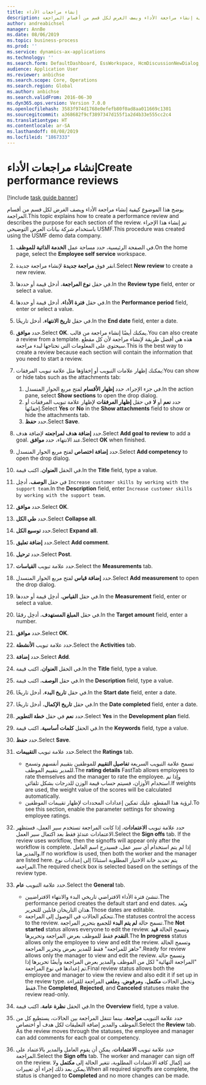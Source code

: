 ```yaml
---
title: إنشاء مراجعات الأداء
description: يوضح هذا الموضوع كيفية إنشاء مراجعة الأداء ويصف الغرض لكل قسم من أقسام المراجعة.
author: andreabichsel
manager: AnnBe
ms.date: 08/06/2019
ms.topic: business-process
ms.prod: ''
ms.service: dynamics-ax-applications
ms.technology: ''
ms.search.form: DefaultDashboard, EssWorkspace, HcmDiscussionNewDialog, HcmDiscussion, HcmDiscussionChangeSettings, HcmDiscussionAddGoalDialog, HcmTopicCreate, HcmMeasurementDetailDialog, HcmPerfJournalAdd
audience: Application User
ms.reviewer: anbichse
ms.search.scope: Core, Operations
ms.search.region: Global
ms.author: anbichse
ms.search.validFrom: 2016-06-30
ms.dyn365.ops.version: Version 7.0.0
ms.openlocfilehash: 3583f974d1768e0efefb80f0ad8aa011669c1301
ms.sourcegitcommit: a368682f9cf3897347d155f1a2d4b33e555cc2c4
ms.translationtype: HT
ms.contentlocale: ar-SA
ms.lasthandoff: 08/08/2019
ms.locfileid: "1867333"
---
```

# <a name="create-performance-reviews"></a><span data-ttu-id="6cb43-103">إنشاء مراجعات الأداء</span><span class="sxs-lookup"><span data-stu-id="6cb43-103">Create performance reviews</span></span>

[!include [task guide banner](../../includes/task-guide-banner.md)]

<span data-ttu-id="6cb43-104">يوضح هذا الموضوع كيفية إنشاء مراجعة الأداء ويصف الغرض لكل قسم من أقسام المراجعة.</span><span class="sxs-lookup"><span data-stu-id="6cb43-104">This topic explains how to create a performance review and describes the purpose for each section of the review.</span></span> <span data-ttu-id="6cb43-105">تم إنشاء هذا الإجراء باستخدام شركة بيانات العرض التوضيحي USMF.</span><span class="sxs-lookup"><span data-stu-id="6cb43-105">This procedure was created using the USMF demo data company.</span></span>

1. <span data-ttu-id="6cb43-106">في الصفحة الرئيسية، حدد مساحة عمل **الخدمة الذاتية للموظف**.</span><span class="sxs-lookup"><span data-stu-id="6cb43-106">On the home page, select the **Employee self service** workspace.</span></span>
2. <span data-ttu-id="6cb43-107">انقر فوق **مراجعة جديدة** لإنشاء مراجعة جديدة.</span><span class="sxs-lookup"><span data-stu-id="6cb43-107">Select **New review** to create a new review.</span></span>
3. <span data-ttu-id="6cb43-108">في حقل **نوع المراجعة**، أدخل قيمة أو حددها.</span><span class="sxs-lookup"><span data-stu-id="6cb43-108">In the **Review type** field, enter or select a value.</span></span>
4. <span data-ttu-id="6cb43-109">في حقل **فترة الأداء**، أدخل قيمة أو حددها.</span><span class="sxs-lookup"><span data-stu-id="6cb43-109">In the **Performance period** field, enter or select a value.</span></span>
5. <span data-ttu-id="6cb43-110">في حقل **تاريخ الانتهاء**، أدخل تاريخًا.</span><span class="sxs-lookup"><span data-stu-id="6cb43-110">In the **End date** field, enter a date.</span></span>
6. <span data-ttu-id="6cb43-111">حدد **موافق**.</span><span class="sxs-lookup"><span data-stu-id="6cb43-111">Select **OK**.</span></span> <span data-ttu-id="6cb43-112">يمكنك أيضًا إنشاء مراجعة من قالب.</span><span class="sxs-lookup"><span data-stu-id="6cb43-112">You can also create a review from a template.</span></span> <span data-ttu-id="6cb43-113">هذه هي أفضل طريقة لإنشاء مراجعة لأن كل مقطع سيحتوي على المعلومات التي تحتاجها لبدء مراجعة.</span><span class="sxs-lookup"><span data-stu-id="6cb43-113">This is the best way to create a review because each section will contain the information that you need to start a review.</span></span>  
7. <span data-ttu-id="6cb43-114">يمكنك إظهار علامات التبويب أو إخفاؤها مثل علامة تبويب المرفقات:</span><span class="sxs-lookup"><span data-stu-id="6cb43-114">You can show or hide tabs such as the attachments tab:</span></span>

    1. <span data-ttu-id="6cb43-115">في جزء الإجراء، حدد **إظهار الأقسام** لفتح مربع الحوار المنسدل.</span><span class="sxs-lookup"><span data-stu-id="6cb43-115">In the action pane, select **Show sections** to open the drop dialog.</span></span>
    1. <span data-ttu-id="6cb43-116">حدد **نعم** أو **لا** في حقل **إظهار المرفقات** لإظهار علامة تبويب المرفقات أو إخفائها.</span><span class="sxs-lookup"><span data-stu-id="6cb43-116">Select **Yes** or **No** in the **Show attachments** field to show or hide the attachments tab.</span></span>
    1. <span data-ttu-id="6cb43-117">حدد **حفظ**.</span><span class="sxs-lookup"><span data-stu-id="6cb43-117">Select **Save**.</span></span>

8. <span data-ttu-id="6cb43-118">حدد **إضافة هدف لمراجعته** لإضافة هدف.</span><span class="sxs-lookup"><span data-stu-id="6cb43-118">Select **Add goal to review** to add a goal.</span></span> <span data-ttu-id="6cb43-119">عند الانتهاء، حدد **موافق**.</span><span class="sxs-lookup"><span data-stu-id="6cb43-119">Select **OK** when finished.</span></span>
9. <span data-ttu-id="6cb43-120">حدد **إضافة اختصاص** لفتح مربع الحوار المنسدل.</span><span class="sxs-lookup"><span data-stu-id="6cb43-120">Select **Add competency** to open the drop dialog.</span></span>
10. <span data-ttu-id="6cb43-121">في الحقل **العنوان**، اكتب قيمة.</span><span class="sxs-lookup"><span data-stu-id="6cb43-121">In the **Title** field, type a value.</span></span>
11. <span data-ttu-id="6cb43-122">في حقل **الوصف**، أدخِل `Increase customer skills by working with the support team`.</span><span class="sxs-lookup"><span data-stu-id="6cb43-122">In the **Description** field, enter `Increase customer skills by working with the support team`.</span></span>
12. <span data-ttu-id="6cb43-123">حدد **موافق**.</span><span class="sxs-lookup"><span data-stu-id="6cb43-123">Select **OK**.</span></span>
13. <span data-ttu-id="6cb43-124">حدد **طي الكل**.</span><span class="sxs-lookup"><span data-stu-id="6cb43-124">Select **Collapse all**.</span></span>
14. <span data-ttu-id="6cb43-125">حدد **توسيع الكل‬**.</span><span class="sxs-lookup"><span data-stu-id="6cb43-125">Select **Expand all**.</span></span>
15. <span data-ttu-id="6cb43-126">حدد **إضافة تعليق**.</span><span class="sxs-lookup"><span data-stu-id="6cb43-126">Select **Add comment**.</span></span>
16. <span data-ttu-id="6cb43-127">حدد **ترحيل**.</span><span class="sxs-lookup"><span data-stu-id="6cb43-127">Select **Post**.</span></span>
17. <span data-ttu-id="6cb43-128">حدد علامة تبويب **القياسات‬**.</span><span class="sxs-lookup"><span data-stu-id="6cb43-128">Select the **Measurements** tab.</span></span>
18. <span data-ttu-id="6cb43-129">حدد **إضافة قياس** لفتح مربع الحوار المنسدل.</span><span class="sxs-lookup"><span data-stu-id="6cb43-129">Select **Add measurement** to open the drop dialog.</span></span>
19. <span data-ttu-id="6cb43-130">في حقل **القياس‬**، أدخِل قيمة أو حددها.</span><span class="sxs-lookup"><span data-stu-id="6cb43-130">In the **Measurement** field, enter or select a value.</span></span>
26. <span data-ttu-id="6cb43-131">في حقل **المبلغ المستهدف**، أدخِل رقمًا.</span><span class="sxs-lookup"><span data-stu-id="6cb43-131">In the **Target amount** field, enter a number.</span></span>
20. <span data-ttu-id="6cb43-132">حدد **موافق**.</span><span class="sxs-lookup"><span data-stu-id="6cb43-132">Select **OK**.</span></span>
21. <span data-ttu-id="6cb43-133">حدد علامة تبويب **الأنشطة‬**.</span><span class="sxs-lookup"><span data-stu-id="6cb43-133">Select the **Activities** tab.</span></span>
22. <span data-ttu-id="6cb43-134">حدد **إضافة**.</span><span class="sxs-lookup"><span data-stu-id="6cb43-134">Select **Add**.</span></span>
23. <span data-ttu-id="6cb43-135">في الحقل **العنوان**، اكتب قيمة.</span><span class="sxs-lookup"><span data-stu-id="6cb43-135">In the **Title** field, type a value.</span></span>
24. <span data-ttu-id="6cb43-136">في حقل **الوصف**، اكتب قيمة.</span><span class="sxs-lookup"><span data-stu-id="6cb43-136">In the **Description** field, type a value.</span></span>
25. <span data-ttu-id="6cb43-137">في حقل **تاريخ البدء**، أدخل تاريخًا.</span><span class="sxs-lookup"><span data-stu-id="6cb43-137">In the **Start date** field, enter a date.</span></span>
26. <span data-ttu-id="6cb43-138">في حقل **تاريخ الإكمال**، أدخل تاريخًا.</span><span class="sxs-lookup"><span data-stu-id="6cb43-138">In the **Date completed** field, enter a date.</span></span>
27. <span data-ttu-id="6cb43-139">حدد **نعم** في حقل **خطة التطوير**.</span><span class="sxs-lookup"><span data-stu-id="6cb43-139">Select **Yes** in the **Development plan** field.</span></span>
28. <span data-ttu-id="6cb43-140">في الحقل **كلمات أساسية**، اكتب قيمة.</span><span class="sxs-lookup"><span data-stu-id="6cb43-140">In the **Keywords** field, type a value.</span></span>
29. <span data-ttu-id="6cb43-141">حدد **حفظ**.</span><span class="sxs-lookup"><span data-stu-id="6cb43-141">Select **Save**.</span></span>
30. <span data-ttu-id="6cb43-142">حدد علامة تبويب **التقييمات‬**.</span><span class="sxs-lookup"><span data-stu-id="6cb43-142">Select the **Ratings** tab.</span></span>  

    - <span data-ttu-id="6cb43-143">تسمح علامة التبويب السريعة **تفاصيل التقييم** للموظفين بتقييم أنفسهم وتسمح للمدير بتقييم الموظف.</span><span class="sxs-lookup"><span data-stu-id="6cb43-143">The **rating details** FastTab allows employees to rate themselves and the manager to rate the employee.</span></span> <span data-ttu-id="6cb43-144">وإذا تم استخدام الأوزان، فسيتم حساب قيمة الوزن للدرجات بشكل تلقائي.</span><span class="sxs-lookup"><span data-stu-id="6cb43-144">If weights are used, the weight value of the scores will be calculated automatically.</span></span>  
    - <span data-ttu-id="6cb43-145">لرؤية هذا المقطع، عليك تمكين إعدادات المحددات لإظهار تقييمات الموظفين.</span><span class="sxs-lookup"><span data-stu-id="6cb43-145">To see this section, enable the parameter settings for showing employee ratings.</span></span>  

31. <span data-ttu-id="6cb43-146">حدد علامة تبويب **الاعتمادات‬**، إذا كانت المراجعة تستخدم سير العمل، فستظهر الاعتمادات عندئذٍ فقط بعد اكتمال سير العمل.</span><span class="sxs-lookup"><span data-stu-id="6cb43-146">Select the **Sign offs** tab. If the review uses workflow, then the signoffs will appear only after the workflow is complete.</span></span> <span data-ttu-id="6cb43-147">إذا لم يتم استخدام أي سير عمل، فسيدرج اسم العامل والمدير هنا.</span><span class="sxs-lookup"><span data-stu-id="6cb43-147">If no workflow is used, then both the worker and the manager are listed here.</span></span> <span data-ttu-id="6cb43-148">يتم تحديد خانة الاختيار المطلوبة استنادًا إلى إعدادات نوع المراجعة.</span><span class="sxs-lookup"><span data-stu-id="6cb43-148">The required check box is selected based on the settings of the review type.</span></span>  
32. <span data-ttu-id="6cb43-149">حدد علامة التبويب **عام**.</span><span class="sxs-lookup"><span data-stu-id="6cb43-149">Select the **General** tab.</span></span>

    - <span data-ttu-id="6cb43-150">تنشئ فترة الأداء الافتراضي تاريخي البدء والانتهاء الافتراضيين.</span><span class="sxs-lookup"><span data-stu-id="6cb43-150">The performance period creates the default start and end dates.</span></span> <span data-ttu-id="6cb43-151">ويُعد هذان التاريخان قابلين للتحرير.</span><span class="sxs-lookup"><span data-stu-id="6cb43-151">Those dates are editable.</span></span>  
    - <span data-ttu-id="6cb43-152">تتحكم الحالات في الوصول إلى المراجعة.</span><span class="sxs-lookup"><span data-stu-id="6cb43-152">The statuses control the access to the review.</span></span> <span data-ttu-id="6cb43-153">تسمح حالة **لم يتم البدء** للجميع بتحرير المراجعة.</span><span class="sxs-lookup"><span data-stu-id="6cb43-153">The **Not started** status allows everyone to edit the review.</span></span> <span data-ttu-id="6cb43-154">وتسمح الحالة **قيد التقدم** فقط للموظف بعرض المراجعة وتحريرها.</span><span class="sxs-lookup"><span data-stu-id="6cb43-154">The **In progress** status allows only the employee to view and edit the review.</span></span> <span data-ttu-id="6cb43-155">وتسمح الحالة "جاهز للمراجعة" فقط للمدير بعرض وتحرير المراجعة.</span><span class="sxs-lookup"><span data-stu-id="6cb43-155">Ready for review allows only the manager to view and edit the review.</span></span> <span data-ttu-id="6cb43-156">وتسمح حالة "المراجعة النهائية" لكل من الموظف والمدير بعرض المراجعة وأيضًا تحريرها إذا تم إعدادها في نوع المراجعة.</span><span class="sxs-lookup"><span data-stu-id="6cb43-156">Final review status allows both the employee and manager to view the review and also edit it if set up in the review type.</span></span> <span data-ttu-id="6cb43-157">وتجعل الحالات **مكتمل**، و**مرفوض**، و**ملغى** المراجعة للقراءة فقط.</span><span class="sxs-lookup"><span data-stu-id="6cb43-157">The **Completed**, **Rejected**, and **Canceled** statuses make the review read-only.</span></span>  

33. <span data-ttu-id="6cb43-158">في الحقل **نظرة عامة**، اكتب قيمة.</span><span class="sxs-lookup"><span data-stu-id="6cb43-158">In the **Overview** field, type a value.</span></span>
34. <span data-ttu-id="6cb43-159">حدد علامة التبويب **مراجعة**، بينما تتنقل المراجعة بين الحالات، يستطيع كل من الموظف والمدير إضافة التعليقات لكل هدف أو اختصاص.</span><span class="sxs-lookup"><span data-stu-id="6cb43-159">Select the **Review** tab. As the review moves through the statuses, the employee and manager can add comments for each goal or competency.</span></span>  
35. <span data-ttu-id="6cb43-160">حدد علامة تبويب **الاعتمادات**، يمكن أن يقوم العامل والمدير بالاعتماد على المراجعة.</span><span class="sxs-lookup"><span data-stu-id="6cb43-160">Select the **Sign offs** tab. The worker and manager can sign off on the review.</span></span> <span data-ttu-id="6cb43-161">عند إكمال كافة الاعتمادات المطلوبة، تتغير الحالة إلى **مكتمل** ولا يمكن بعد ذلك إجراء أي تغييرات.</span><span class="sxs-lookup"><span data-stu-id="6cb43-161">When all required signoffs are complete, the status is changed to **Completed** and no more changes can be made.</span></span>  


